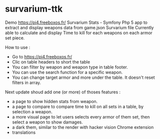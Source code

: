 # survarium-ttk
Demo https://pi4.freeboxos.fr/
Survarium Stats - Symfony Php 5 app to extract and display weapons data from game.json Survarium file
Currently able to calculate and display Time to kill for each weapons on each armor set piece.

How to use : 
- Go to https://pi4.freeboxos.fr/
- Clic on table headers to short the table
- You can filter by weapon and weapon type in table footer.
- You can use the search function for a specific weapon.
- You can change target armor and more under the table. It doesn't reset filters in array. 

Next update shoud add one (or more) of thoses features : 
- a page to show hidden stats from weapon. 
- a page to compare to compare time to kill on all sets in a table, by selection a weapon. 
- a more visual page to let users selects every armor of them set, then select a weapon to show damages.
- a dark them, similar to the render with hacker vision Chrome extension
- translations
